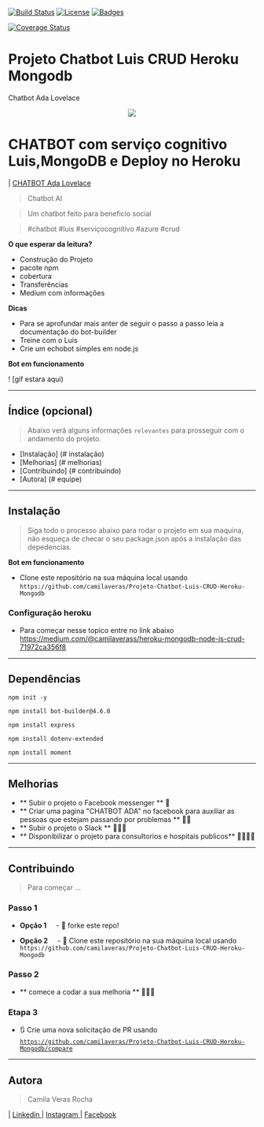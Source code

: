 
[![Build Status](http://img.shields.io/travis/badges/badgerbadgerbadger.svg?style=flat-square)](https://travis-ci.org/badges/badgerbadgerbadger) [![License](http://img.shields.io/:license-mit-blue.svg?style=flat-square)](http://badges.mit-license.org) [![Badges](http://img.shields.io/:badges-9/9-ff6799.svg?style=flat-square)](https://github.com/badges/badgerbadgerbadger)

<a href='https://coveralls.io/github/badges/badgerbadgerbadger?branch=master'><img src='https://coveralls.io/repos/github/badges/badgerbadgerbadger/badge.svg?branch=master' alt='Coverage Status' /></a>


# Projeto Chatbot Luis CRUD Heroku Mongodb
Chatbot Ada Lovelace
<p align="center"> <img src="https://media.giphy.com/media/3UBa2cTg7NDA4/giphy.gif"/> </p>



# CHATBOT com serviço cognitivo Luis,MongoDB e Deploy no Heroku

| <a href="https://chatbot-ada.herokuapp.com/" target="_blank">  CHATBOT Ada Lovelace  </a> 

> Chatbot AI

> Um chatbot feito para beneficio social

> #chatbot #luis #serviçocognitivo #azure #crud

**O que esperar da leitura?**

- Construção do Projeto
- pacote npm
- cobertura
- Transferências
- Medium com informações 


**Dicas**

- Para se aprofundar mais anter de seguir o passo a passo leia a documentação do bot-builder
- Treine com o Luis
- Crie um echobot simples em node.js


**Bot em funcionamento**

! [gif estara aqui)



---

## Índice (opcional)

> Abaixo verá alguns informações `relevantes` para prosseguir com o andamento do projeto.

- [Instalação] (# instalação)
- [Melhorias] (# melhorias)
- [Contribuindo] (# contribuindo)
- [Autora] (# equipe)


---


## Instalação

> Siga todo o processo abaixo para rodar o projeto em sua maquina, não esqueça de checar o seu package.json após a instalação das depedencias.

 


**Bot em funcionamento**

- Clone este repositório na sua máquina local usando `https://github.com/camilaveras/Projeto-Chatbot-Luis-CRUD-Heroku-Mongodb`

### Configuração heroku

- Para começar nesse topico entre no link abaixo
https://medium.com/@camilaverass/heroku-mongodb-node-js-crud-71972ca356f8
---

## Dependências

    npm init -y


``npm install bot-builder@4.6.0 ``

    npm install express

`npm install dotenv-extended`

    npm install moment


---

## Melhorias

- ** Subir o projeto o Facebook messenger ** 🔨
- ** Criar uma pagina "CHATBOT ADA" no facebook para auxiliar as pessoas que estejam passando por problemas ** 🔨🔨
- ** Subir o projeto o Slack ** 🔨🔨🔨
- ** Disponibilizar o projeto para consultorios e hospitais publicos** 🔨🔨🔨🔨



---
## Contribuindo

> Para começar ...

### Passo 1

- **Opção 1**
    - 🍴 forke este repo!

- **Opção 2**
    - 👯 Clone este repositório na sua máquina local usando `https://github.com/camilaveras/Projeto-Chatbot-Luis-CRUD-Heroku-Mongodb`

### Passo 2

- ** comece a codar a sua melhoria ** 🔨🔨🔨

### Etapa 3

- 🔃 Crie uma nova solicitação de PR usando <a href="https://github.com/camilaveras/Projeto-Chatbot-Luis-CRUD-Heroku-Mongodb/compare" target="_blank"> `https://github.com/camilaveras/Projeto-Chatbot-Luis-CRUD-Heroku-Mongodb/compare` </a>

----

## Autora  

> Camila Veras Rocha

| <a href="https://www.linkedin.com/in/camilaveras/" target="_blank">  Linkedin  </a> 
| <a href="https://www.instagram.com/camilaverasss/" target="_blank">  Instagram  </a> 
| <a href="https://www.facebook.com/Camila.Verasrocha" target="_blank">  Facebook  </a> 
